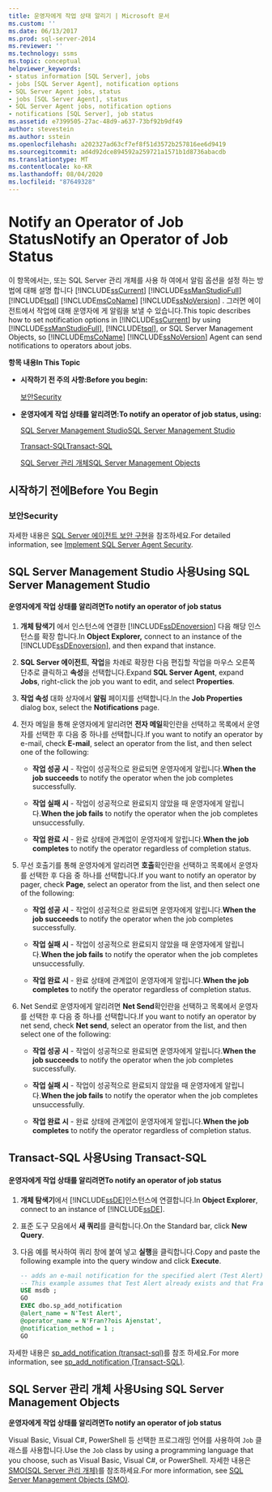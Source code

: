 ```yaml
---
title: 운영자에게 작업 상태 알리기 | Microsoft 문서
ms.custom: ''
ms.date: 06/13/2017
ms.prod: sql-server-2014
ms.reviewer: ''
ms.technology: ssms
ms.topic: conceptual
helpviewer_keywords:
- status information [SQL Server], jobs
- jobs [SQL Server Agent], notification options
- SQL Server Agent jobs, status
- jobs [SQL Server Agent], status
- SQL Server Agent jobs, notification options
- notifications [SQL Server], job status
ms.assetid: e7399505-27ac-48d9-a637-73bf92b9df49
author: stevestein
ms.author: sstein
ms.openlocfilehash: a202327ad63cf7ef8f51d3572b257816ee6d9419
ms.sourcegitcommit: ad4d92dce894592a259721a1571b1d8736abacdb
ms.translationtype: MT
ms.contentlocale: ko-KR
ms.lasthandoff: 08/04/2020
ms.locfileid: "87649328"
---
```

# <a name="notify-an-operator-of-job-status"></a><span data-ttu-id="d687c-102">Notify an Operator of Job Status</span><span class="sxs-lookup"><span data-stu-id="d687c-102">Notify an Operator of Job Status</span></span>
  <span data-ttu-id="d687c-103">이 항목에서는, 또는 SQL Server 관리 개체를 사용 하 여에서 알림 옵션을 설정 하는 방법에 대해 설명 합니다 [!INCLUDE[ssCurrent](../../includes/sscurrent-md.md)] [!INCLUDE[ssManStudioFull](../../includes/ssmanstudiofull-md.md)] [!INCLUDE[tsql](../../includes/tsql-md.md)] [!INCLUDE[msCoName](../../includes/msconame-md.md)] [!INCLUDE[ssNoVersion](../../includes/ssnoversion-md.md)] . 그러면 에이전트에서 작업에 대해 운영자에 게 알림을 보낼 수 있습니다.</span><span class="sxs-lookup"><span data-stu-id="d687c-103">This topic describes how to set notification options in [!INCLUDE[ssCurrent](../../includes/sscurrent-md.md)] by using [!INCLUDE[ssManStudioFull](../../includes/ssmanstudiofull-md.md)], [!INCLUDE[tsql](../../includes/tsql-md.md)], or SQL Server Management Objects, so [!INCLUDE[msCoName](../../includes/msconame-md.md)] [!INCLUDE[ssNoVersion](../../includes/ssnoversion-md.md)] Agent can send notifications to operators about jobs.</span></span>  
  
 <span data-ttu-id="d687c-104">**항목 내용**</span><span class="sxs-lookup"><span data-stu-id="d687c-104">**In This Topic**</span></span>  
  
-   <span data-ttu-id="d687c-105">**시작하기 전 주의 사항:**</span><span class="sxs-lookup"><span data-stu-id="d687c-105">**Before you begin:**</span></span>  
  
     [<span data-ttu-id="d687c-106">보안</span><span class="sxs-lookup"><span data-stu-id="d687c-106">Security</span></span>](#Security)  
  
-   <span data-ttu-id="d687c-107">**운영자에게 작업 상태를 알리려면:**</span><span class="sxs-lookup"><span data-stu-id="d687c-107">**To notify an operator of job status, using:**</span></span>  
  
     [<span data-ttu-id="d687c-108">SQL Server Management Studio</span><span class="sxs-lookup"><span data-stu-id="d687c-108">SQL Server Management Studio</span></span>](#SSMS)  
  
     [<span data-ttu-id="d687c-109">Transact-SQL</span><span class="sxs-lookup"><span data-stu-id="d687c-109">Transact-SQL</span></span>](#TSQL)  
  
     [<span data-ttu-id="d687c-110">SQL Server 관리 개체</span><span class="sxs-lookup"><span data-stu-id="d687c-110">SQL Server Management Objects</span></span>](#SMO)  
  
##  <a name="before-you-begin"></a><a name="BeforeYouBegin"></a> <span data-ttu-id="d687c-111">시작하기 전에</span><span class="sxs-lookup"><span data-stu-id="d687c-111">Before You Begin</span></span>  
  
###  <a name="security"></a><a name="Security"></a> <span data-ttu-id="d687c-112">보안</span><span class="sxs-lookup"><span data-stu-id="d687c-112">Security</span></span>  
 <span data-ttu-id="d687c-113">자세한 내용은 [SQL Server 에이전트 보안 구현](implement-sql-server-agent-security.md)을 참조하세요.</span><span class="sxs-lookup"><span data-stu-id="d687c-113">For detailed information, see [Implement SQL Server Agent Security](implement-sql-server-agent-security.md).</span></span>  
  
##  <a name="using-sql-server-management-studio"></a><a name="SSMS"></a> <span data-ttu-id="d687c-114">SQL Server Management Studio 사용</span><span class="sxs-lookup"><span data-stu-id="d687c-114">Using SQL Server Management Studio</span></span>  
  
#### <a name="to-notify-an-operator-of-job-status"></a><span data-ttu-id="d687c-115">운영자에게 작업 상태를 알리려면</span><span class="sxs-lookup"><span data-stu-id="d687c-115">To notify an operator of job status</span></span>  
  
1.  <span data-ttu-id="d687c-116">**개체 탐색기** 에서 인스턴스에 연결한 [!INCLUDE[ssDEnoversion](../../includes/ssdenoversion-md.md)] 다음 해당 인스턴스를 확장 합니다.</span><span class="sxs-lookup"><span data-stu-id="d687c-116">In **Object Explorer,** connect to an instance of the [!INCLUDE[ssDEnoversion](../../includes/ssdenoversion-md.md)], and then expand that instance.</span></span>  
  
2.  <span data-ttu-id="d687c-117">**SQL Server 에이전트**, **작업**을 차례로 확장한 다음 편집할 작업을 마우스 오른쪽 단추로 클릭하고 **속성**을 선택합니다.</span><span class="sxs-lookup"><span data-stu-id="d687c-117">Expand **SQL Server Agent**, expand **Jobs**, right-click the job you want to edit, and select **Properties**.</span></span>  
  
3.  <span data-ttu-id="d687c-118">**작업 속성** 대화 상자에서 **알림** 페이지를 선택합니다.</span><span class="sxs-lookup"><span data-stu-id="d687c-118">In the **Job Properties** dialog box, select the **Notifications** page.</span></span>  
  
4.  <span data-ttu-id="d687c-119">전자 메일을 통해 운영자에게 알리려면 **전자 메일**확인란을 선택하고 목록에서 운영자를 선택한 후 다음 중 하나를 선택합니다.</span><span class="sxs-lookup"><span data-stu-id="d687c-119">If you want to notify an operator by e-mail, check **E-mail**, select an operator from the list, and then select one of the following:</span></span>  
  
    -   <span data-ttu-id="d687c-120">**작업 성공 시** - 작업이 성공적으로 완료되면 운영자에게 알립니다.</span><span class="sxs-lookup"><span data-stu-id="d687c-120">**When the job succeeds** to notify the operator when the job completes successfully.</span></span>  
  
    -   <span data-ttu-id="d687c-121">**작업 실패 시** - 작업이 성공적으로 완료되지 않았을 때 운영자에게 알립니다.</span><span class="sxs-lookup"><span data-stu-id="d687c-121">**When the job fails** to notify the operator when the job completes unsuccessfully.</span></span>  
  
    -   <span data-ttu-id="d687c-122">**작업 완료 시** - 완료 상태에 관계없이 운영자에게 알립니다.</span><span class="sxs-lookup"><span data-stu-id="d687c-122">**When the job completes** to notify the operator regardless of completion status.</span></span>  
  
5.  <span data-ttu-id="d687c-123">무선 호출기를 통해 운영자에게 알리려면 **호출**확인란을 선택하고 목록에서 운영자를 선택한 후 다음 중 하나를 선택합니다.</span><span class="sxs-lookup"><span data-stu-id="d687c-123">If you want to notify an operator by pager, check **Page**, select an operator from the list, and then select one of the following:</span></span>  
  
    -   <span data-ttu-id="d687c-124">**작업 성공 시** - 작업이 성공적으로 완료되면 운영자에게 알립니다.</span><span class="sxs-lookup"><span data-stu-id="d687c-124">**When the job succeeds** to notify the operator when the job completes successfully.</span></span>  
  
    -   <span data-ttu-id="d687c-125">**작업 실패 시** - 작업이 성공적으로 완료되지 않았을 때 운영자에게 알립니다.</span><span class="sxs-lookup"><span data-stu-id="d687c-125">**When the job fails** to notify the operator when the job completes unsuccessfully.</span></span>  
  
    -   <span data-ttu-id="d687c-126">**작업 완료 시** - 완료 상태에 관계없이 운영자에게 알립니다.</span><span class="sxs-lookup"><span data-stu-id="d687c-126">**When the job completes** to notify the operator regardless of completion status.</span></span>  
  
6.  <span data-ttu-id="d687c-127">Net Send로 운영자에게 알리려면 **Net Send**확인란을 선택하고 목록에서 운영자를 선택한 후 다음 중 하나를 선택합니다.</span><span class="sxs-lookup"><span data-stu-id="d687c-127">If you want to notify an operator by net send, check **Net send**, select an operator from the list, and then select one of the following:</span></span>  
  
    -   <span data-ttu-id="d687c-128">**작업 성공 시** - 작업이 성공적으로 완료되면 운영자에게 알립니다.</span><span class="sxs-lookup"><span data-stu-id="d687c-128">**When the job succeeds** to notify the operator when the job completes successfully.</span></span>  
  
    -   <span data-ttu-id="d687c-129">**작업 실패 시** - 작업이 성공적으로 완료되지 않았을 때 운영자에게 알립니다.</span><span class="sxs-lookup"><span data-stu-id="d687c-129">**When the job fails** to notify the operator when the job completes unsuccessfully.</span></span>  
  
    -   <span data-ttu-id="d687c-130">**작업 완료 시** - 완료 상태에 관계없이 운영자에게 알립니다.</span><span class="sxs-lookup"><span data-stu-id="d687c-130">**When the job completes** to notify the operator regardless of completion status.</span></span>  
  
##  <a name="using-transact-sql"></a><a name="TSQL"></a> <span data-ttu-id="d687c-131">Transact-SQL 사용</span><span class="sxs-lookup"><span data-stu-id="d687c-131">Using Transact-SQL</span></span>  
  
#### <a name="to-notify-an-operator-of-job-status"></a><span data-ttu-id="d687c-132">운영자에게 작업 상태를 알리려면</span><span class="sxs-lookup"><span data-stu-id="d687c-132">To notify an operator of job status</span></span>  
  
1.  <span data-ttu-id="d687c-133">**개체 탐색기**에서 [!INCLUDE[ssDE](../../includes/ssde-md.md)]인스턴스에 연결합니다.</span><span class="sxs-lookup"><span data-stu-id="d687c-133">In **Object Explorer**, connect to an instance of [!INCLUDE[ssDE](../../includes/ssde-md.md)].</span></span>  
  
2.  <span data-ttu-id="d687c-134">표준 도구 모음에서 **새 쿼리**를 클릭합니다.</span><span class="sxs-lookup"><span data-stu-id="d687c-134">On the Standard bar, click **New Query**.</span></span>  
  
3.  <span data-ttu-id="d687c-135">다음 예를 복사하여 쿼리 창에 붙여 넣고 **실행**을 클릭합니다.</span><span class="sxs-lookup"><span data-stu-id="d687c-135">Copy and paste the following example into the query window and click **Execute**.</span></span>  
  
    ```sql
    -- adds an e-mail notification for the specified alert (Test Alert).  
    -- This example assumes that Test Alert already exists and that Fran??ois Ajenstat is a valid operator name.  
    USE msdb ;  
    GO  
    EXEC dbo.sp_add_notification   
    @alert_name = N'Test Alert',   
    @operator_name = N'Fran??ois Ajenstat',   
    @notification_method = 1 ;  
    GO  
    ```  
  
 <span data-ttu-id="d687c-136">자세한 내용은 [sp_add_notification &#40;transact-sql&#41;](/sql/relational-databases/system-stored-procedures/sp-add-notification-transact-sql)를 참조 하세요.</span><span class="sxs-lookup"><span data-stu-id="d687c-136">For more information, see [sp_add_notification &#40;Transact-SQL&#41;](/sql/relational-databases/system-stored-procedures/sp-add-notification-transact-sql).</span></span>  
  
##  <a name="using-sql-server-management-objects"></a><a name="SMO"></a><span data-ttu-id="d687c-137">SQL Server 관리 개체 사용</span><span class="sxs-lookup"><span data-stu-id="d687c-137">Using SQL Server Management Objects</span></span>  
 <span data-ttu-id="d687c-138">**운영자에게 작업 상태를 알리려면**</span><span class="sxs-lookup"><span data-stu-id="d687c-138">**To notify an operator of job status**</span></span>  
  
 <span data-ttu-id="d687c-139">Visual Basic, Visual C#, PowerShell 등 선택한 프로그래밍 언어를 사용하여 `Job` 클래스를 사용합니다.</span><span class="sxs-lookup"><span data-stu-id="d687c-139">Use the `Job` class by using a programming language that you choose, such as Visual Basic, Visual C#, or PowerShell.</span></span> <span data-ttu-id="d687c-140">자세한 내용은 [SMO(SQL Server 관리 개체)](https://msdn.microsoft.com/library/ms162169.aspx)를 참조하세요.</span><span class="sxs-lookup"><span data-stu-id="d687c-140">For more information, see [SQL Server Management Objects (SMO)](https://msdn.microsoft.com/library/ms162169.aspx).</span></span>  
